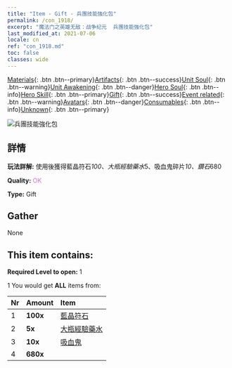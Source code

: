 ```yaml
---
title: "Item - Gift - 兵團技能強化包"
permalink: /con_1918/
excerpt: "魔法门之英雄无敌：战争纪元  兵團技能強化包"
last_modified_at: 2021-07-06
locale: cn
ref: "con_1918.md"
toc: false
classes: wide
---
```

 [Materials](/ItemsCN/){: .btn .btn--primary}[Artifacts](/ItemsCN/Artifacts/){: .btn .btn--success}[Unit Soul](/ItemsCN/UnitSoul/){: .btn .btn--warning}[Unit Awakening](/ItemsCN/UnitAwakening/){: .btn .btn--danger}[Hero Soul](/ItemsCN/HeroSoul/){: .btn .btn--info}[Hero Skill](/ItemsCN/HeroSkill/){: .btn .btn--primary}[Gift](/ItemsCN/Gift/){: .btn .btn--success}[Event related](/ItemsCN/Events/){: .btn .btn--warning}[Avatars](/ItemsCN/Avatars/){: .btn .btn--danger}[Consumables](/ItemsCN/Consumables/){: .btn .btn--info}[Unknown](/ItemsCN/Unknown/){: .btn .btn--primary}

 ![兵團技能強化包](/images/t/i_907541.png)

## 詳情
 **玩法詳解:** 使用後獲得藍晶符石*100、大瓶經驗藥水*5、吸血鬼碎片*10、鑽石*680

 **Quality:** <span style="color: #DA70D6">OK</span>

 **Type:** Gift

## Gather

  None

## This item contains:

 **Required Level to open:** 1

 1 You would get **ALL** items  from:

  | Nr | Amount |     Item    |
  |:---|:-------|:------------|
  | 1 |  **100x** | [藍晶符石](/cn/Items/con_716/) |  | 
  | 2 |  **5x** | [大瓶經驗藥水](/cn/Items/con_702/) |  | 
  | 3 |  **10x** | [吸血鬼](/cn/Items/unt_211/) |  | 
  | 4 |  **680x** | <i class="fas fa-gem"/> |  | 
